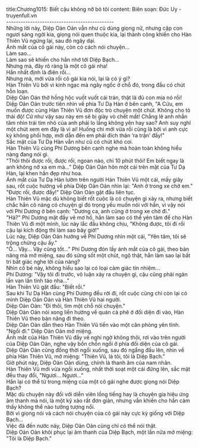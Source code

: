 title:Chương1015: Biết cậu không nỡ bỏ tôi
content:
Biên soạn: Đức Uy - truyenfull.vn<br>---------------------------------------------<br>Những lời này, Diệp Oản Oản vẫn như cũ dùng giọng nữ, nhưng cặp con ngươi sáng ngời kia, giọng nói quen thuộc kia, lại thành công khiến cho Hàn Thiên Vũ ngừng lại, sau đó ngây dại.<br>Ánh mắt của cô gái này, còn có cách nói chuyện...<br>Làm sao...<br>Làm sao sẽ khiến cho hắn nhớ tới Diệp Bạch...<br>Nhưng mà, đây rõ ràng là một cô gái nha!<br>Hắn nhất định là điên rồi...<br>Nhưng mà, mới vừa rồi cô gái kia nói, lại là có ý gì?<br>Hàn Thiên Vũ bởi vì kinh ngạc mà ngây ngốc ở chỗ đó, trong đầu có chút hỗn loạn.<br>Diệp Oản Oản thở hồng hộc vuốt vuốt cái trán, thật là đủ con mịa nó rồi!<br>Diệp Oản Oản trước tiên nhìn về phía Tư Dạ Hàn ở bên cạnh, "A Cửu, em muốn được cùng Hàn Thiên Vũ đơn độc trò chuyện một chút. Không cho tỏ thái độ! Cứ như vậy sau này em sẽ bị giày vò chết mất! Chẳng lẽ anh nhẫn tâm nhìn trái tim nhỏ của anh phải lo lắng không yên hay sao? Anh suy nghĩ một chút xem em đây là vì ai! Huống chi mới vừa rồi cũng là bởi vì anh cực kỳ không phối hợp, mới dẫn đến em phải đích thân ‘ra trận’ đấy!"<br>Sắc mặt của Tư Dạ Hàn vẫn như cũ có chút khó coi.<br>Hàn Thiên Vũ cùng Phí Dương bên cạnh nghe mà hoàn toàn không hiểu nàng đang nói gì.<br>"Thôi thôi được rồi, được rồi, ngoan nào, chỉ 10 phút thôi! Em biết ngay là anh không nỡ xa em mà..." Diệp Oản Oản hôn một cái trên mặt của Tư Dạ Hàn, lại khen hắn đẹp như hoa.<br>Ánh mắt của Tư Dạ Hàn lườm trên người Hàn Thiên Vũ một cái, mấy giây sau, rốt cuộc hướng về phía Diệp Oản Oản nhìn lại: "Anh ở trong xe chờ em."<br>"Được rồi, được đấy!" Diệp Oản Oản gật đầu liên tục.<br>Hàn Thiên Vũ mặc dù không biết rốt cuộc là có chuyện gì xảy ra, nhưng biết chắc hẳn cô nàng có chuyện gì đó trọng yếu muốn nói với hắn, vì vậy nói với Phí Dương ở bên cạnh: "Dương ca, anh cũng ở trong xe chờ đi."<br>"Hả?" Phí Dương mặt đầy vẻ mơ hồ, hắn làm sao có thể yên tâm để cho Hàn Thiên Vũ đi một mình, lúc này lắc đầu không chịu, "Không được, tôi đi rồi cậu lại kích động thì làm sao bây giờ!"<br>Lúc này, Diệp Oản Oản hướng về Phí Dương nhìn một cái, "Yên tâm, tôi sẽ trông chừng cậu ấy."<br>"Ồ... Vậy... Vậy cũng tốt..." Phí Dương đón lấy ánh mắt của cô gái, theo bản năng mà mở miệng, sau đó sửng sốt một chút, ngộ thật, hắn làm sao lại bất tri bất giác nghe lời của nàng?<br>Nhìn cô bé này, không hiểu sao lại có loại cảm giác tín nhiệm...<br>Phí Dương: "Vậy tôi đi trước, vô luận xảy ra chuyện gì, cậu cũng phải ngàn lần vạn lần tỉnh táo nha..."<br>Hàn Thiên Vũ gật đầu: "Biết rồi."<br>Sau khi Tư Dạ Hàn cùng Phí Dương đều rời đi, rốt cuộc cũng chỉ còn lại có mình Diệp Oản Oản và Hàn Thiên Vũ hai người.<br>Diệp Oản Oản: "Đi thôi, tìm một chỗ nói chuyện."<br>Diệp Oản Oản nói xong liền hướng về quán cà phê ở đối diện đi vào, Hàn Thiên Vũ theo bản năng đi theo.<br>Diệp Oản Oản dẫn theo Hàn Thiên Vũ tiến vào một căn phòng yên tĩnh.<br>"Ngồi đi." Diệp Oản Oản mở miệng.<br>Ánh mắt của Hàn Thiên Vũ đầy vẻ nghi ngờ không thôi, rơi vào trên người của Diệp Oản Oản, nghe vậy bồn chồn ngồi ở phía đối diện của cô gái.<br>Diệp Oản Oản cũng đồng thời ngồi xuống, sau đó ngẩng đầu lên, nhìn về phía Hàn Thiên Vũ, mở miệng: "Thiên Vũ, là tôi, tôi là Diệp Bạch."<br>Giờ phút này, Diệp Oản Oản dùng, chính là thanh âm của nam nhân.<br>Hàn Thiên Vũ mới vừa ngồi xuống, nhất thời soạt một cái đứng lên, sắc mặt đều thay đổi, "Ngươi... Ngươi..."<br>Hắn lại có thể từ trong miệng của một cô gái nghe được giọng nói Diệp Bạch?<br>Mặc dù chuyện này đối với diễn viên lồng tiếng hay là chuyên gia hiệu ứng âm thanh mà nói, là một kỹ xảo rất đơn giản, nhưng vẫn khiến cho hắn cảm thấy không thể nào tưởng tượng nổi.<br>Bởi vì giọng nói và cách nói chuyện của cô gái này cực kỳ giống với Diệp Bạch…<br>Việc đã đến nước này, Diệp Oản Oản cũng chỉ có thể nói thật.<br>Diệp Oản Oản khôi phục lại âm thanh của Diệp Bạch, một lần nữa mở miệng: "Tôi là Diệp Bạch."